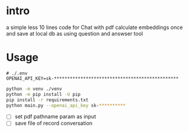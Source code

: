 # intro
a simple less 10 lines code for Chat with pdf 
calculate embeddings once and save at local db as using question and answser tool

# Usage
```
# ./.env
OPENAI_API_KEY=sk-***********************************************
```

```sh
python -m venv ./venv
python -m pip install -U pip
pip install -r requirements.txt
python main.py --openai_api_key sk-**********
```

- [ ] set pdf pathname param as input
- [ ] save file of record conversation
